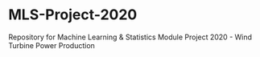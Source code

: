 # MLS-Project-2020
Repository for Machine Learning &amp; Statistics Module Project 2020 - Wind Turbine Power Production 

